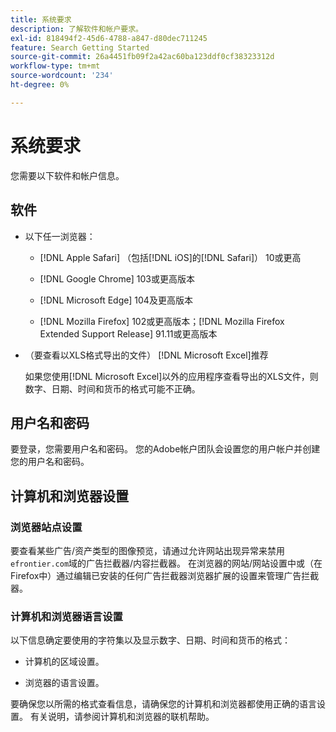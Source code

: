 ```yaml
---
title: 系统要求
description: 了解软件和帐户要求。
exl-id: 818494f2-45d6-4788-a847-d80dec711245
feature: Search Getting Started
source-git-commit: 26a4451fb09f2a42ac60ba123ddf0cf38323312d
workflow-type: tm+mt
source-wordcount: '234'
ht-degree: 0%

---
```


# 系统要求

您需要以下软件和帐户信息。

## 软件

* 以下任一浏览器：

   * [!DNL Apple Safari] （包括[!DNL iOS]的[!DNL Safari]） 10或更高

   * [!DNL Google Chrome] 103或更高版本

   * [!DNL Microsoft Edge] 104及更高版本

   * [!DNL Mozilla Firefox] 102或更高版本；[!DNL Mozilla Firefox Extended Support Release] 91.11或更高版本

* （要查看以XLS格式导出的文件） [!DNL Microsoft Excel]推荐

  如果您使用[!DNL Microsoft Excel]以外的应用程序查看导出的XLS文件，则数字、日期、时间和货币的格式可能不正确。

## 用户名和密码

要登录，您需要用户名和密码。 您的Adobe帐户团队会设置您的用户帐户并创建您的用户名和密码。

## 计算机和浏览器设置

### 浏览器站点设置

要查看某些广告/资产类型的图像预览，请通过允许网站出现异常来禁用`efrontier.com`域的广告拦截器/内容拦截器。 在浏览器的网站/网站设置中或（在Firefox中）通过编辑已安装的任何广告拦截器浏览器扩展的设置来管理广告拦截器。

### 计算机和浏览器语言设置

以下信息确定要使用的字符集以及显示数字、日期、时间和货币的格式：

* 计算机的区域设置。

* 浏览器的语言设置。

要确保您以所需的格式查看信息，请确保您的计算机和浏览器都使用正确的语言设置。 有关说明，请参阅计算机和浏览器的联机帮助。
